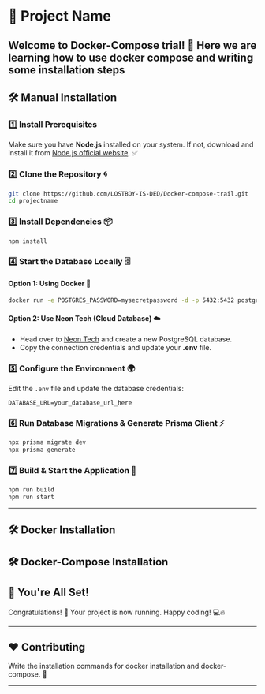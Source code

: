 # 🌟 Project Name

Welcome to **Docker-Compose trial**! 🚀 Here we are learning how to use docker compose and writing some installation steps
---

## 🛠️ Manual Installation

### 1️⃣ Install Prerequisites
Make sure you have **Node.js** installed on your system. If not, download and install it from [Node.js official website](https://nodejs.org/en/download). ✅

### 2️⃣ Clone the Repository 🌀
```sh
git clone https://github.com/LOSTBOY-IS-DED/Docker-compose-trail.git
cd projectname
```

### 3️⃣ Install Dependencies 📦
```sh
npm install
```

### 4️⃣ Start the Database Locally 🗄️
#### Option 1: Using Docker 🐳
```sh
docker run -e POSTGRES_PASSWORD=mysecretpassword -d -p 5432:5432 postgres
```
#### Option 2: Use Neon Tech (Cloud Database) ☁️
- Head over to [Neon Tech](https://neon.tech/) and create a new PostgreSQL database.
- Copy the connection credentials and update your **.env** file.

### 5️⃣ Configure the Environment 🌍
Edit the `.env` file and update the database credentials:
```env
DATABASE_URL=your_database_url_here
```

### 6️⃣ Run Database Migrations & Generate Prisma Client ⚡
```sh
npx prisma migrate dev
npx prisma generate
```

### 7️⃣ Build & Start the Application 🚀
```sh
npm run build
npm run start
```

---

## 🛠️ Docker Installation





## 🛠️ Docker-Compose Installation



## 🎯 You're All Set!
Congratulations! 🎉 Your project is now running. Happy coding! 💻🔥

---

## ❤️ Contributing
Write the installation commands for docker installation and docker-compose. 🤝

---
